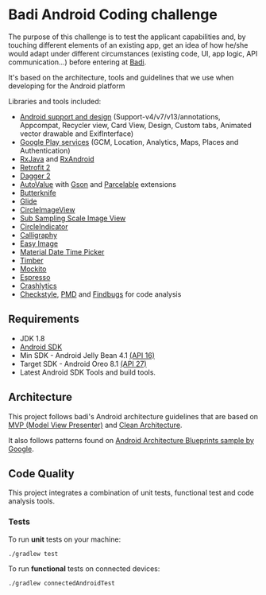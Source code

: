 # Badi Android Coding challenge

The purpose of this challenge is to test the applicant capabilities and, by touching different elements of an existing app, get an idea of how he/she would adapt under different circumstances (existing code, UI, app logic, API communication…) before entering at [Badi](http://badiapp.com/). 

It's based on the architecture, tools and guidelines that we use when developing for the Android platform 

Libraries and tools included:

- [Android support and design](https://developer.android.com/topic/libraries/support-library/index.html) (Support-v4/v7/v13/annotations, Appcompat, Recycler view, Card View, Design, Custom tabs, Animated vector drawable and ExifInterface)
- [Google Play services](https://developers.google.com/android/guides/overview) (GCM, Location, Analytics, Maps, Places and Authentication)
- [RxJava](https://github.com/ReactiveX/RxJava) and [RxAndroid](https://github.com/ReactiveX/RxAndroid) 
- [Retrofit 2](http://square.github.io/retrofit/)
- [Dagger 2](http://google.github.io/dagger/)
- [AutoValue](https://github.com/google/auto/tree/master/value) with [Gson](https://github.com/rharter/auto-value-gson) and [Parcelable](https://github.com/rharter/auto-value-parcel) extensions
- [Butterknife](https://github.com/JakeWharton/butterknife)
- [Glide](https://github.com/bumptech/glide)
- [CircleImageView](https://github.com/hdodenhof/CircleImageView)
- [Sub Sampling Scale Image View](https://github.com/davemorrissey/subsampling-scale-image-view)
- [CircleIndicator](https://github.com/ongakuer/CircleIndicator)
- [Calligraphy](https://github.com/chrisjenx/Calligraphy)
- [Easy Image](https://github.com/jkwiecien/EasyImage)
- [Material Date Time Picker](https://github.com/wdullaer/MaterialDateTimePicker)
- [Timber](https://github.com/JakeWharton/timber)
- [Mockito](http://mockito.org/)
- [Espresso](https://google.github.io/android-testing-support-library/docs/espresso/)
- [Crashlytics](https://try.crashlytics.com/)
- [Checkstyle](http://checkstyle.sourceforge.net/), [PMD](https://pmd.github.io/) and [Findbugs](http://findbugs.sourceforge.net/) for code analysis

## Requirements

- JDK 1.8
- [Android SDK](http://developer.android.com/sdk/index.html)
- Min SDK - Android Jelly Bean 4.1 [(API 16)](https://developer.android.com/about/versions/jelly-bean.html)
- Target SDK - Android Oreo 8.1 [(API 27)](https://developer.android.com/about/versions/oreo/index.html)
- Latest Android SDK Tools and build tools.


## Architecture

This project follows badi's Android architecture guidelines that are based on [MVP (Model View Presenter)](https://en.wikipedia.org/wiki/Model%E2%80%93view%E2%80%93presenter) and [Clean Architecture](http://fernandocejas.com/2015/07/18/architecting-android-the-evolution/).

It also follows patterns found on [Android Architecture Blueprints sample by Google](https://github.com/googlesamples/android-architecture).

## Code Quality

This project integrates a combination of unit tests, functional test and code analysis tools. 

### Tests

To run **unit** tests on your machine:

``` 
./gradlew test
``` 

To run **functional** tests on connected devices:

``` 
./gradlew connectedAndroidTest
``` 
